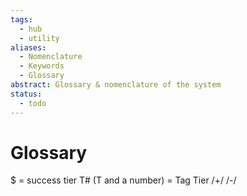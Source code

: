 ```yaml
---
tags:
  - hub
  - utility
aliases:
  - Nomenclature
  - Keywords
  - Glossary
abstract: Glossary & nomenclature of the system
status:
  - todo
---
```

# Glossary
$ = success tier
T# (T and a number) = Tag Tier
/+/ /-/ 